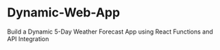 # Dynamic-Web-App
Build a Dynamic 5-Day Weather Forecast App using React Functions and API Integration
